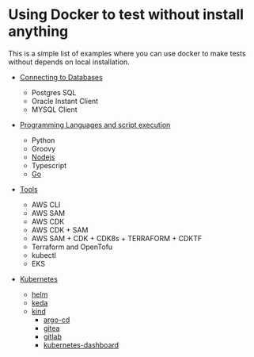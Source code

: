 # Using Docker to test without install anything

This is a simple list of examples where you can use docker to make tests without depends on local installation.

* [Connecting to Databases](./Databases/)
  * Postgres SQL
  * Oracle Instant Client
  * MYSQL Client

* [Programming Languages and script execution](./programming/)
  * Python
  * Groovy
  * [Nodejs](./programming/nodejs/)
  * Typescript
  * [Go](./programming/go/)

* [Tools](./tools/)
  * AWS CLI
  * AWS SAM
  * AWS CDK
  * AWS CDK + SAM
  * AWS SAM + CDK + CDK8s + TERRAFORM + CDKTF
  * Terraform and OpenTofu
  * kubectl
  * EKS

* [Kubernetes](./k8s/)
  * [helm](./k8s/helm/examples/go-hello/)
  * [keda](./k8s/keda/)
  * [kind](./k8s/kind/)
    * [argo-cd](./k8s/kind/argo-cd/)
    * [gitea](./k8s/kind/gitea/)
    * [gitlab](./k8s/kind/gitlab/)
    * [kubernetes-dashboard](./k8s/kind/kubernetes-dashboard/)
